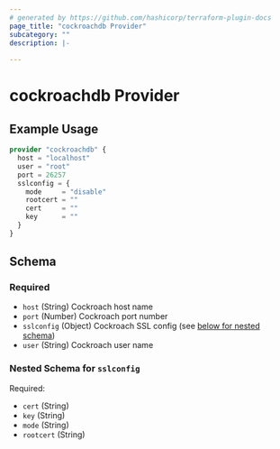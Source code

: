 ```yaml
---
# generated by https://github.com/hashicorp/terraform-plugin-docs
page_title: "cockroachdb Provider"
subcategory: ""
description: |-
  
---
```


# cockroachdb Provider



## Example Usage

```terraform
provider "cockroachdb" {
  host = "localhost"
  user = "root"
  port = 26257
  sslconfig = {
    mode     = "disable"
    rootcert = ""
    cert     = ""
    key      = ""
  }
}
```

<!-- schema generated by tfplugindocs -->
## Schema

### Required

- `host` (String) Cockroach host name
- `port` (Number) Cockroach port number
- `sslconfig` (Object) Cockroach SSL config (see [below for nested schema](#nestedatt--sslconfig))
- `user` (String) Cockroach user name

<a id="nestedatt--sslconfig"></a>
### Nested Schema for `sslconfig`

Required:

- `cert` (String)
- `key` (String)
- `mode` (String)
- `rootcert` (String)

